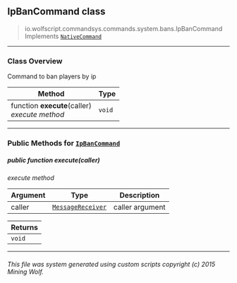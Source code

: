 ## IpBanCommand __class__

>io.wolfscript.commandsys.commands.system.bans.IpBanCommand
>Implements [`NativeCommand`](..\..\..\NativeCommand.md)

---

### Class Overview

Command to ban players by ip

Method | Type   
--- | :--- 
 function __execute__(caller) <br> _execute method_ | `void`



---


### Public Methods for [`IpBanCommand`](IpBanCommand.md)

##### <a id='execute'></a>public  function __execute__(caller)

_execute method_

Argument | Type | Description  
--- | --- | --- 
caller | [`MessageReceiver`](..\..\..\..\chat\MessageReceiver.md) | caller argument

Returns | 
--- | 
`void` |


---


###### This file was system generated using custom scripts copyright (c) 2015 Mining Wolf.
	

